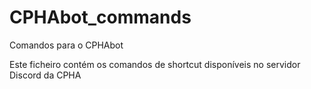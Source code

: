 # CPHAbot_commands
Comandos para o CPHAbot


Este ficheiro contém os comandos de shortcut disponíveis no servidor Discord da CPHA
